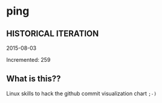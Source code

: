 # ping

## HISTORICAL ITERATION
2015-08-03

Incremented: 259

## What is this?? 
Linux skills to hack the github commit visualization chart `;-)`
